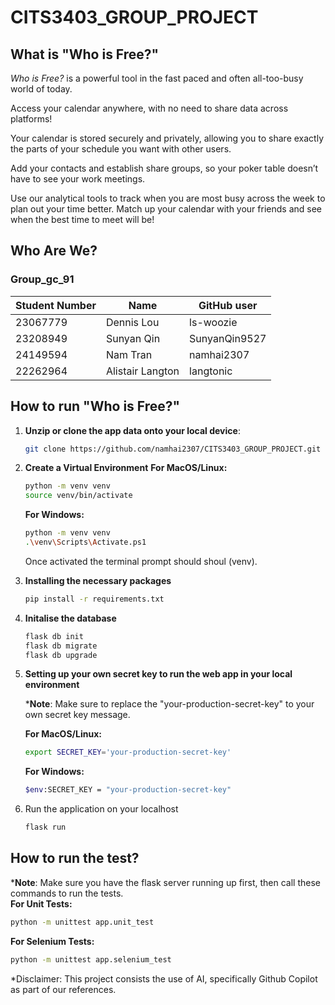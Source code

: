 # CITS3403_GROUP_PROJECT

## What is "Who is Free?"

*Who is Free?* is a powerful tool in the fast paced and often all-too-busy world of today.

Access your calendar anywhere, with no need to share data across platforms!  

Your calendar is stored securely and privately, allowing you to share exactly the parts of your schedule you want with other users.  

Add your contacts and establish share groups, so your poker table doesn’t have to see your work meetings.

Use our analytical tools to track when you are most busy across the week to plan out your time better. Match up your calendar with your friends and see when the best time to meet will be!

## Who Are We?

### Group_gc_91

| Student Number | Name             | GitHub user   |
| -------------- | ---------------- | ------------- |
| 23067779       | Dennis Lou       | ls-woozie     |
| 23208949       | Sunyan Qin       | SunyanQin9527 |
| 24149594       | Nam Tran         | namhai2307    |
| 22262964       | Alistair Langton | langtonic     |

## How to run "Who is Free?"

1. **Unzip or clone the app data onto your local device**:  
   ```bash
   git clone https://github.com/namhai2307/CITS3403_GROUP_PROJECT.git
2. **Create a Virtual Environment**
   **For MacOS/Linux:**
   ```bash
   python -m venv venv 
   source venv/bin/activate
   ```
   **For Windows:**
   ```bash
   python -m venv venv 
   .\venv\Scripts\Activate.ps1
   ```
   Once activated the terminal prompt should shoul (venv).
2. **Installing the necessary packages**
   ```bash
   pip install -r requirements.txt
   ```
3. **Initalise the database**
   ```bash
   flask db init
   flask db migrate
   flask db upgrade
   ```
4. **Setting up your own secret key to run the web app in your local environment**
  
   ***Note**: Make sure to replace the "your-production-secret-key" to your own secret key message.
   
   **For MacOS/Linux:**
   ```bash
   export SECRET_KEY='your-production-secret-key'
    ```
   
   **For Windows:**
   ```bash
   $env:SECRET_KEY = "your-production-secret-key"
   ```
   

5. Run the application on your localhost
   ```bash
   flask run

## How to run the test?
   ***Note**: Make sure you have the flask server running up first, then call these commands to run the tests. <br>
   **For Unit Tests:**
   ```bash
   python -m unittest app.unit_test
   ```
   **For Selenium Tests:**
   ```bash
   python -m unittest app.selenium_test
   ```

*Disclaimer: This project consists the use of AI, specifically Github Copilot as part of our references.


